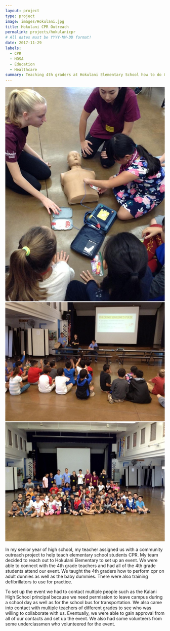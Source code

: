 ```yaml
---
layout: project
type: project
image: images/Hokulani.jpg
title: Hokulani CPR Outreach
permalink: projects/hokulanicpr
# All dates must be YYYY-MM-DD format!
date: 2017-11-29
labels:
  - CPR
  - HOSA
  - Education
  - Healthcare
summary: Teaching 4th graders at Hokulani Elementary School how to do CPR.
---
```

<div class="ui medium rounded images">
  <img class="ui image" src="../images/HOSA1.jpg">
  <img class="ui image" src="../images/HOSA2.jpg">
  <img class="ui image" src="../images/CPR hokulani.jpg">
</div>


In my senior year of high school, my teacher assigned us with a community outreach project to help teach elementary school students CPR. My team decided to reach out to Hokulani Elementary to set up an event. We were able to connect with the 4th grade teachers and had all of the 4th grade students attend our event. We taught the 4th graders how to perform cpr on adult dunnies as well as the baby dummies. There were also training defibrillators to use for practice.

To set up the event we had to contact multiple people such as the Kalani High School principal because we need permission to leave campus during a school day as well as for the school bus for transportation. We also came into contact with multiple teachers of different grades to see who was willing to collaborate with us. Eventually, we were able to gain approval from all of our contacts and set up the event. We also had some volunteers from some underclassmen who volunteered for the event.
